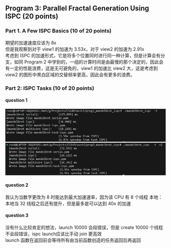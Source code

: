 ## Program 3: Parallel Fractal Generation Using ISPC (20 points)

### Part 1. A Few ISPC Basics (10 of 20 points)

期望的加速速度应该为 8x \
但是我观察到对于 view1 的加速为 3.53x，对于 view2 的加速为 2.91x \
考虑到 ISPC 的加速形式，它是将多个位置同时进行同一种计算，但是计算会有分支，如同 Program 2 中学到的，一组的计算时间是由最慢的那个决定的，因此会有一定的性能浪费，这是无可避免的，view1 的加速比 view2 大，这是考虑到 view2 的图形中黑白区域的交替频率更高，因此会有更多的浪费。

### Part 2: ISPC Tasks (10 of 20 points)
#### question 1
![alt text](./image/image.png)
![alt text](./image/image-1.png)

#### question 2
我认为当数字更改为 8 时能达到最大加速速率，因为该 CPU 有 8 个线程
本地：本地当 32 线程之后还有提升，但是最多是可以达到 40x 的加速

#### question 3
没有什么比较肯定的想法，launch 10000 会段错误，但是 create 10000 个线程不会段错误，ispc launch应该比手动 join 更高效 \
launch 函数在返回前会等待所有由当前函数创造的任务返回后再返回
